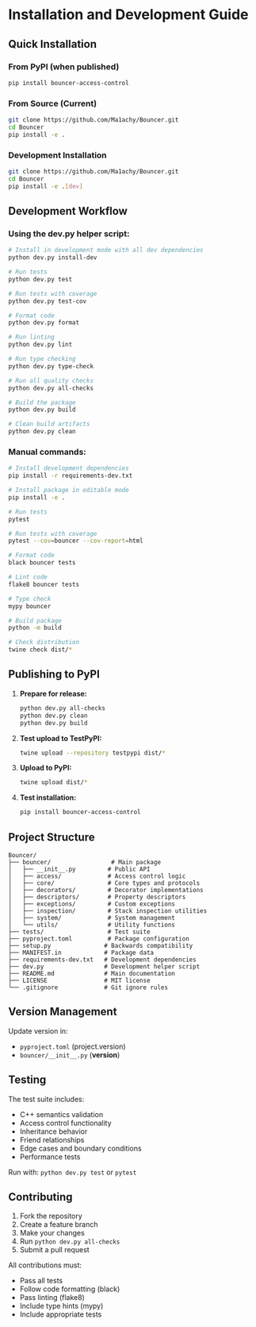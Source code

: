 # Installation and Development Guide

## Quick Installation

### From PyPI (when published)
```bash
pip install bouncer-access-control
```

### From Source (Current)
```bash
git clone https://github.com/Ma1achy/Bouncer.git
cd Bouncer
pip install -e .
```

### Development Installation
```bash
git clone https://github.com/Ma1achy/Bouncer.git
cd Bouncer
pip install -e .[dev]
```

## Development Workflow

### Using the dev.py helper script:
```bash
# Install in development mode with all dev dependencies
python dev.py install-dev

# Run tests
python dev.py test

# Run tests with coverage
python dev.py test-cov

# Format code
python dev.py format

# Run linting
python dev.py lint

# Run type checking
python dev.py type-check

# Run all quality checks
python dev.py all-checks

# Build the package
python dev.py build

# Clean build artifacts
python dev.py clean
```

### Manual commands:
```bash
# Install development dependencies
pip install -r requirements-dev.txt

# Install package in editable mode
pip install -e .

# Run tests
pytest

# Run tests with coverage
pytest --cov=bouncer --cov-report=html

# Format code
black bouncer tests

# Lint code
flake8 bouncer tests

# Type check
mypy bouncer

# Build package
python -m build

# Check distribution
twine check dist/*
```

## Publishing to PyPI

1. **Prepare for release:**
   ```bash
   python dev.py all-checks
   python dev.py clean
   python dev.py build
   ```

2. **Test upload to TestPyPI:**
   ```bash
   twine upload --repository testpypi dist/*
   ```

3. **Upload to PyPI:**
   ```bash
   twine upload dist/*
   ```

4. **Test installation:**
   ```bash
   pip install bouncer-access-control
   ```

## Project Structure

```
Bouncer/
├── bouncer/                 # Main package
│   ├── __init__.py         # Public API
│   ├── access/             # Access control logic
│   ├── core/               # Core types and protocols
│   ├── decorators/         # Decorator implementations
│   ├── descriptors/        # Property descriptors
│   ├── exceptions/         # Custom exceptions
│   ├── inspection/         # Stack inspection utilities
│   ├── system/             # System management
│   └── utils/              # Utility functions
├── tests/                  # Test suite
├── pyproject.toml          # Package configuration
├── setup.py               # Backwards compatibility
├── MANIFEST.in            # Package data
├── requirements-dev.txt   # Development dependencies
├── dev.py                 # Development helper script
├── README.md              # Main documentation
├── LICENSE                # MIT license
└── .gitignore             # Git ignore rules
```

## Version Management

Update version in:
- `pyproject.toml` (project.version)
- `bouncer/__init__.py` (__version__)

## Testing

The test suite includes:
- C++ semantics validation
- Access control functionality
- Inheritance behavior
- Friend relationships
- Edge cases and boundary conditions
- Performance tests

Run with: `python dev.py test` or `pytest`

## Contributing

1. Fork the repository
2. Create a feature branch
3. Make your changes
4. Run `python dev.py all-checks`
5. Submit a pull request

All contributions must:
- Pass all tests
- Follow code formatting (black)
- Pass linting (flake8)
- Include type hints (mypy)
- Include appropriate tests
